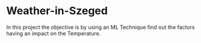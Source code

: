 # Weather-in-Szeged
In this project the objective is by using an ML Technique find out the factors having an impact on the Temperature.
